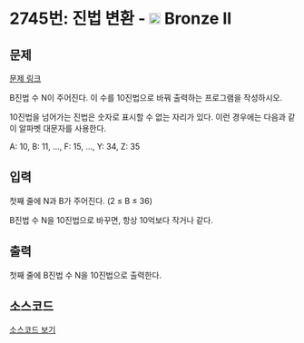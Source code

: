 # 2745번: 진법 변환 - <img src="https://static.solved.ac/tier_small/4.svg" style="height:20px" /> Bronze II

<!-- performance -->

<!-- 문제 제출 후 깃허브에 푸시를 했을 때 제출한 코드의 성능이 입력될 공간입니다.-->

<!-- end -->

## 문제

[문제 링크](https://boj.kr/2745)

<p>B진법 수&nbsp;N이 주어진다. 이 수를 10진법으로 바꿔 출력하는 프로그램을 작성하시오.</p>

<p>10진법을 넘어가는 진법은 숫자로 표시할 수 없는 자리가 있다. 이런 경우에는 다음과 같이 알파벳 대문자를&nbsp;사용한다.</p>

<p>A: 10, B: 11, ..., F: 15, ..., Y: 34, Z: 35</p>

## 입력

<p>첫째 줄에 N과 B가 주어진다. (2 ≤ B ≤ 36)</p>

<p>B진법 수 N을 10진법으로 바꾸면, 항상 10억보다 작거나 같다.</p>

## 출력

<p>첫째 줄에 B진법 수&nbsp;N을 10진법으로 출력한다.</p>

## 소스코드

[소스코드 보기](진법%20변환.cpp)